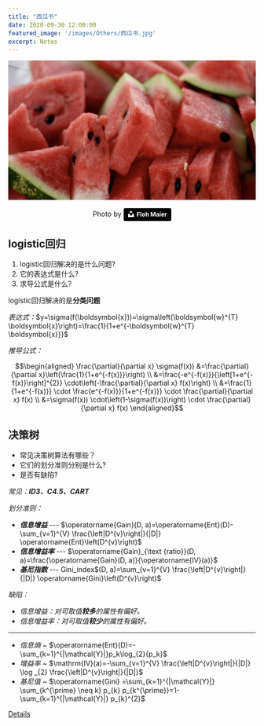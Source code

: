 ```yaml
---
title: "西瓜书"
date: 2020-09-30 12:00:00
featured_image: '/images/Others/西瓜书.jpg'
excerpt: Notes
---
```

<script src="https://cdn.mathjax.org/mathjax/latest/MathJax.js?config=TeX-AMS-MML_HTMLorMML" type="text/javascript"></script>
<script type="text/x-mathjax-config">
    MathJax.Hub.Config({
        showProcessingMessages: false,
        tex2jax: {
        skipTags: ['script', 'noscript', 'style', 'textarea', 'pre'],
        inlineMath: [['$','$']]
        }
    });
</script>

![image](/images/Others/西瓜书.jpg)
<center>Photo by <a style="background-color:black;color:white;text-decoration:none;padding:4px 6px;font-family:-apple-system, BlinkMacSystemFont, &quot;San Francisco&quot;, &quot;Helvetica Neue&quot;, Helvetica, Ubuntu, Roboto, Noto, &quot;Segoe UI&quot;, Arial, sans-serif;font-size:12px;font-weight:bold;line-height:1.2;display:inline-block;border-radius:3px" href="https://unsplash.com/photos/aFUHu9WNO3Q" target="_blank" rel="noopener noreferrer" title="Download free do whatever you want high-resolution photos from Floh Maier
"><span style="display:inline-block;padding:2px 3px"><svg xmlns="http://www.w3.org/2000/svg" style="height:12px;width:auto;position:relative;vertical-align:middle;top:-2px;fill:white" viewBox="0 0 32 32"><title>unsplash-logo</title><path d="M10 9V0h12v9H10zm12 5h10v18H0V14h10v9h12v-9z"></path></svg></span><span style="display:inline-block;padding:2px 3px">Floh Maier</span></a></center>

## logistic回归
1. logistic回归解决的是什么问题? 
2. 它的表达式是什么? 
3. 求导公式是什么?

logistic回归解决的是**分类问题** 

*表达式：*$y=\sigma(f(\boldsymbol{x}))=\sigma\left(\boldsymbol{w}^{T} \boldsymbol{x}\right)=\frac{1}{1+e^{-\boldsymbol{w}^{T} \boldsymbol{x}}}$

*推导公式：*

$$\begin{aligned} \frac{\partial}{\partial x} \sigma(f(x)) &=\frac{\partial}{\partial x}\left(\frac{1}{1+e^{-f(x)}}\right) \\ &=\frac{-e^{-f(x)}}{\left[1+e^{-f(x)}\right]^{2}} \cdot\left(-\frac{\partial}{\partial x} f(x)\right) \\ &=\frac{1}{1+e^{-f(x)}} \cdot \frac{e^{-f(x)}}{1+e^{-f(x)}} \cdot \frac{\partial}{\partial x} f(x) \\ &=\sigma(f(x)) \cdot\left(1-\sigma(f(x))\right) \cdot \frac{\partial}{\partial x} f(x) \end{aligned}$$

## 决策树
* 常见决策树算法有哪些？
* 它们的划分准则分别是什么?
* 是否有缺陷?

*常见：**ID3、C4.5、CART***

*划分准则：* 
* ***信息增益** ---* 
  $\operatorname{Gain}(D, a)=\operatorname{Ent}(D)-\sum_{v=1}^{V} \frac{\left|D^{v}\right|}{|D|} \operatorname{Ent}\left(D^{v}\right)$
* ***信息增益率** ---* 
  $\operatorname{Gain}_{\text {ratio}}(D, a)=\frac{\operatorname{Gain}(D, a)}{\operatorname{IV}(a)}$
* ***基尼指数** ---* 
  Gini_index$(D, a)=\sum_{v=1}^{V} \frac{\left|D^{v}\right|}{|D|} \operatorname{Gini}\left(D^{v}\right)$

*缺陷：*
* *信息增益：对可取值**较多**的属性有偏好。*
* *信息增益率：对可取值**较少**的属性有偏好。*
  
---
  * *信息熵 ~*
    $\operatorname{Ent}(D)=-\sum_{k=1}^{|\mathcal{Y}|}p_k\log_{2}{p_k}$ 
  * *增益率 ~*
    $\mathrm{IV}(a)=-\sum_{v=1}^{V} \frac{\left|D^{v}\right|}{|D|} \log _{2} \frac{\left|D^{v}\right|}{|D|}$
  * *基尼值 ~*
  $\operatorname{Gini} =\sum_{k=1}^{|\mathcal{Y}|} \sum_{k^{\prime} \neq k} p_{k} p_{k^{\prime}}=1-\sum_{k=1}^{|\mathcal{Y}|} p_{k}^{2}$

<a href="https://datawhalechina.github.io/pumpkin-book/#/chapter4/chapter4" class="button">Details</a>